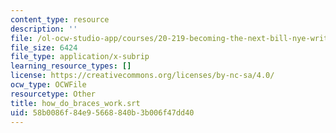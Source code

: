 ```yaml
---
content_type: resource
description: ''
file: /ol-ocw-studio-app/courses/20-219-becoming-the-next-bill-nye-writing-and-hosting-the-educational-show-january-iap-2015/58b0086f84e95668840b3b006f47dd40_how_do_braces_work.vtt
file_size: 6424
file_type: application/x-subrip
learning_resource_types: []
license: https://creativecommons.org/licenses/by-nc-sa/4.0/
ocw_type: OCWFile
resourcetype: Other
title: how_do_braces_work.srt
uid: 58b0086f-84e9-5668-840b-3b006f47dd40
---
```

